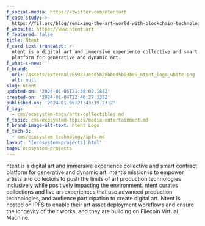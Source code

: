 ```yaml
---
f_social-media: https://twitter.com/ntentart
f_case-study: >-
  https://fil.org/blog/remixing-the-art-world-with-blockchain-technology-a-q-a-with-ntent/
f_website: https://www.ntent.art
f_featured: false
title: Ntent
f_card-text-truncated: >-
  ntent is a digital art and immersive experience collective and smart contract
  platform for generative and dynamic art.
f_what-s-new: ''
f_brand:
  url: /assets/external/659873ecd5b28bbed5b03be9_ntent_logo_white.png
  alt: null
slug: ntent
updated-on: '2024-01-05T21:38:02.182Z'
created-on: '2024-01-04T22:40:27.335Z'
published-on: '2024-01-05T21:43:39.231Z'
f_tag:
  - cms/ecosystem-tags/arts-collectibles.md
f_topic: cms/ecosystem-topics/media-entertainment.md
f_brand-image-alt-text: ntent Logo
f_tech-3:
  - cms/ecosystem-technology/ipfs.md
layout: '[ecosystem-projects].html'
tags: ecosystem-projects
---
```


ntent is a digital art and immersive experience collective and smart contract platform for generative and dynamic art. ntent’s mission is to empower artists and collectors to push the limits of art production technologies inclusively while positively impacting the environment. ntent curates collections and live art experiences that use advanced production technologies, and audience participation to create digital art. Ntent is hosted on IPFS to enable their art asset deployment workflows and ensure the longevity of their works, and they are building on Filecoin Virtual Machine.

